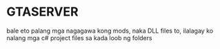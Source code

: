 # GTASERVER

bale eto palang mga nagagawa kong mods, naka DLL files to, ilalagay ko nalang mga c# project files sa kada loob ng folders

